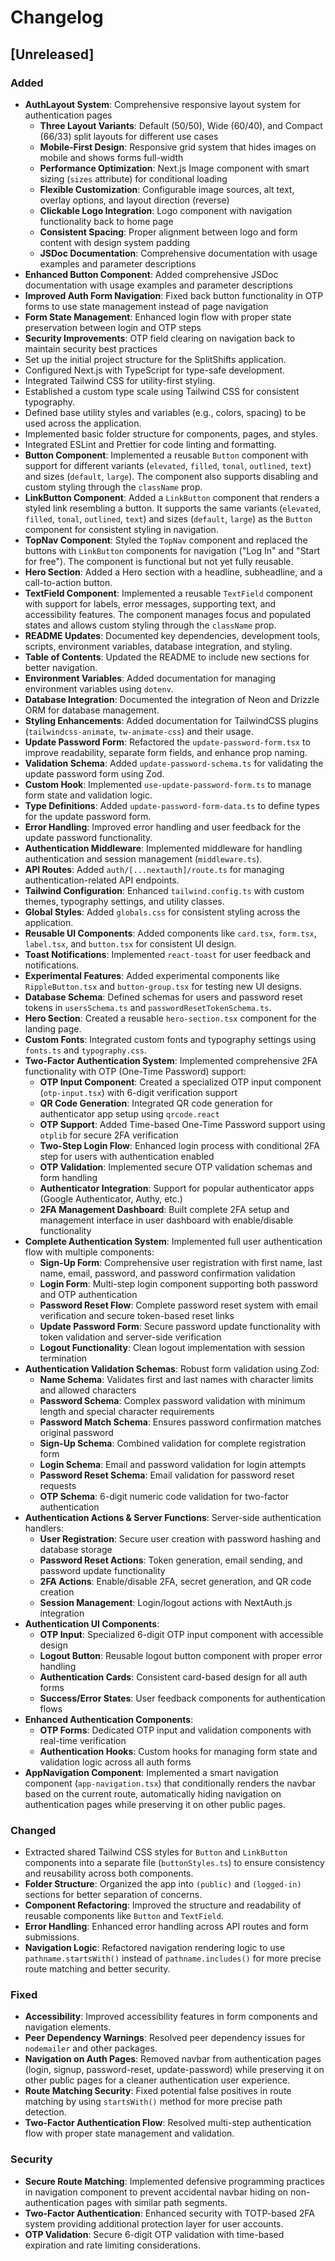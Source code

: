 # Changelog

## [Unreleased]

### Added
- **AuthLayout System**: Comprehensive responsive layout system for authentication pages
  - **Three Layout Variants**: Default (50/50), Wide (60/40), and Compact (66/33) split layouts for different use cases
  - **Mobile-First Design**: Responsive grid system that hides images on mobile and shows forms full-width
  - **Performance Optimization**: Next.js Image component with smart sizing (`sizes` attribute) for conditional loading
  - **Flexible Customization**: Configurable image sources, alt text, overlay options, and layout direction (reverse)
  - **Clickable Logo Integration**: Logo component with navigation functionality back to home page
  - **Consistent Spacing**: Proper alignment between logo and form content with design system padding
  - **JSDoc Documentation**: Comprehensive documentation with usage examples and parameter descriptions
- **Enhanced Button Component**: Added comprehensive JSDoc documentation with usage examples and parameter descriptions
- **Improved Auth Form Navigation**: Fixed back button functionality in OTP forms to use state management instead of page navigation
- **Form State Management**: Enhanced login flow with proper state preservation between login and OTP steps
- **Security Improvements**: OTP field clearing on navigation back to maintain security best practices
- Set up the initial project structure for the SplitShifts application.
- Configured Next.js with TypeScript for type-safe development.
- Integrated Tailwind CSS for utility-first styling.
- Established a custom type scale using Tailwind CSS for consistent typography.
- Defined base utility styles and variables (e.g., colors, spacing) to be used across the application.
- Implemented basic folder structure for components, pages, and styles.
- Integrated ESLint and Prettier for code linting and formatting.
- **Button Component**: Implemented a reusable `Button` component with support for different variants (`elevated`, `filled`, `tonal`, `outlined`, `text`) and sizes (`default`, `large`). The component also supports disabling and custom styling through the `className` prop.
- **LinkButton Component**: Added a `LinkButton` component that renders a styled link resembling a button. It supports the same variants (`elevated`, `filled`, `tonal`, `outlined`, `text`) and sizes (`default`, `large`) as the `Button` component for consistent styling in navigation.
- **TopNav Component**: Styled the `TopNav` component and replaced the buttons with `LinkButton` components for navigation ("Log In" and "Start for free"). The component is functional but not yet fully reusable.
- **Hero Section**: Added a Hero section with a headline, subheadline, and a call-to-action button.
- **TextField Component**: Implemented a reusable `TextField` component with support for labels, error messages, supporting text, and accessibility features. The component manages focus and populated states and allows custom styling through the `className` prop.
- **README Updates**: Documented key dependencies, development tools, scripts, environment variables, database integration, and styling.
- **Table of Contents**: Updated the README to include new sections for better navigation.
- **Environment Variables**: Added documentation for managing environment variables using `dotenv`.
- **Database Integration**: Documented the integration of Neon and Drizzle ORM for database management.
- **Styling Enhancements**: Added documentation for TailwindCSS plugins (`tailwindcss-animate`, `tw-animate-css`) and their usage.
- **Update Password Form**: Refactored the `update-password-form.tsx` to improve readability, separate form fields, and enhance prop naming.
- **Validation Schema**: Added `update-password-schema.ts` for validating the update password form using Zod.
- **Custom Hook**: Implemented `use-update-password-form.ts` to manage form state and validation logic.
- **Type Definitions**: Added `update-password-form-data.ts` to define types for the update password form.
- **Error Handling**: Improved error handling and user feedback for the update password functionality.
- **Authentication Middleware**: Implemented middleware for handling authentication and session management (`middleware.ts`).
- **API Routes**: Added `auth/[...nextauth]/route.ts` for managing authentication-related API endpoints.
- **Tailwind Configuration**: Enhanced `tailwind.config.ts` with custom themes, typography settings, and utility classes.
- **Global Styles**: Added `globals.css` for consistent styling across the application.
- **Reusable UI Components**: Added components like `card.tsx`, `form.tsx`, `label.tsx`, and `button.tsx` for consistent UI design.
- **Toast Notifications**: Implemented `react-toast` for user feedback and notifications.
- **Experimental Features**: Added experimental components like `RippleButton.tsx` and `button-group.tsx` for testing new UI designs.
- **Database Schema**: Defined schemas for users and password reset tokens in `usersSchema.ts` and `passwordResetTokenSchema.ts`.
- **Hero Section**: Created a reusable `hero-section.tsx` component for the landing page.
- **Custom Fonts**: Integrated custom fonts and typography settings using `fonts.ts` and `typography.css`.
- **Two-Factor Authentication System**: Implemented comprehensive 2FA functionality with OTP (One-Time Password) support:
  - **OTP Input Component**: Created a specialized OTP input component (`otp-input.tsx`) with 6-digit verification support
  - **QR Code Generation**: Integrated QR code generation for authenticator app setup using `qrcode.react`
  - **OTP Support**: Added Time-based One-Time Password support using `otplib` for secure 2FA verification
  - **Two-Step Login Flow**: Enhanced login process with conditional 2FA step for users with authentication enabled
  - **OTP Validation**: Implemented secure OTP validation schemas and form handling
  - **Authenticator Integration**: Support for popular authenticator apps (Google Authenticator, Authy, etc.)
  - **2FA Management Dashboard**: Built complete 2FA setup and management interface in user dashboard with enable/disable functionality
- **Complete Authentication System**: Implemented full user authentication flow with multiple components:
  - **Sign-Up Form**: Comprehensive user registration with first name, last name, email, password, and password confirmation validation
  - **Login Form**: Multi-step login component supporting both password and OTP authentication
  - **Password Reset Flow**: Complete password reset system with email verification and secure token-based reset links
  - **Update Password Form**: Secure password update functionality with token validation and server-side verification
  - **Logout Functionality**: Clean logout implementation with session termination
- **Authentication Validation Schemas**: Robust form validation using Zod:
  - **Name Schema**: Validates first and last names with character limits and allowed characters
  - **Password Schema**: Complex password validation with minimum length and special character requirements
  - **Password Match Schema**: Ensures password confirmation matches original password
  - **Sign-Up Schema**: Combined validation for complete registration form
  - **Login Schema**: Email and password validation for login attempts
  - **Password Reset Schema**: Email validation for password reset requests
  - **OTP Schema**: 6-digit numeric code validation for two-factor authentication
- **Authentication Actions & Server Functions**: Server-side authentication handlers:
  - **User Registration**: Secure user creation with password hashing and database storage
  - **Password Reset Actions**: Token generation, email sending, and password update functionality
  - **2FA Actions**: Enable/disable 2FA, secret generation, and QR code creation
  - **Session Management**: Login/logout actions with NextAuth.js integration
- **Authentication UI Components**: 
  - **OTP Input**: Specialized 6-digit OTP input component with accessible design
  - **Logout Button**: Reusable logout button component with proper error handling
  - **Authentication Cards**: Consistent card-based design for all auth forms
  - **Success/Error States**: User feedback components for authentication flows
- **Enhanced Authentication Components**: 
  - **OTP Forms**: Dedicated OTP input and validation components with real-time verification
  - **Authentication Hooks**: Custom hooks for managing form state and validation logic across all auth forms
- **AppNavigation Component**: Implemented a smart navigation component (`app-navigation.tsx`) that conditionally renders the navbar based on the current route, automatically hiding navigation on authentication pages while preserving it on other public pages.

### Changed
- Extracted shared Tailwind CSS styles for `Button` and `LinkButton` components into a separate file (`buttonStyles.ts`) to ensure consistency and reusability across both components.
- **Folder Structure**: Organized the app into `(public)` and `(logged-in)` sections for better separation of concerns.
- **Component Refactoring**: Improved the structure and readability of reusable components like `Button` and `TextField`.
- **Error Handling**: Enhanced error handling across API routes and form submissions.
- **Navigation Logic**: Refactored navigation rendering logic to use `pathname.startsWith()` instead of `pathname.includes()` for more precise route matching and better security.

### Fixed
- **Accessibility**: Improved accessibility features in form components and navigation elements.
- **Peer Dependency Warnings**: Resolved peer dependency issues for `nodemailer` and other packages.
- **Navigation on Auth Pages**: Removed navbar from authentication pages (login, signup, password-reset, update-password) while preserving it on other public pages for a cleaner authentication user experience.
- **Route Matching Security**: Fixed potential false positives in route matching by using `startsWith()` method for more precise path detection.
- **Two-Factor Authentication Flow**: Resolved multi-step authentication flow with proper state management and validation.

### Security
- **Secure Route Matching**: Implemented defensive programming practices in navigation component to prevent accidental navbar hiding on non-authentication pages with similar path segments.
- **Two-Factor Authentication**: Enhanced security with TOTP-based 2FA system providing additional protection layer for user accounts.
- **OTP Validation**: Secure 6-digit OTP validation with time-based expiration and rate limiting considerations.
